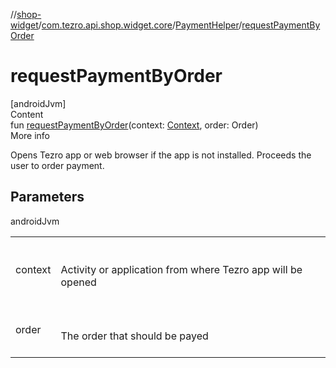 //[shop-widget](../../../index.md)/[com.tezro.api.shop.widget.core](../index.md)/[PaymentHelper](index.md)/[requestPaymentByOrder](request-payment-by-order.md)



# requestPaymentByOrder  
[androidJvm]  
Content  
fun [requestPaymentByOrder](request-payment-by-order.md)(context: [Context](https://developer.android.com/reference/kotlin/android/content/Context.html), order: Order)  
More info  


Opens Tezro app or web browser if the app is not installed. Proceeds the user to order payment.



## Parameters  
  
androidJvm  
  
| | |
|---|---|
| <a name="com.tezro.api.shop.widget.core/PaymentHelper/requestPaymentByOrder/#android.content.Context#com.tezro.api.shop.model.orders.Order/PointingToDeclaration/"></a>context| <a name="com.tezro.api.shop.widget.core/PaymentHelper/requestPaymentByOrder/#android.content.Context#com.tezro.api.shop.model.orders.Order/PointingToDeclaration/"></a><br><br>Activity or application from where Tezro app will be opened<br><br>|
| <a name="com.tezro.api.shop.widget.core/PaymentHelper/requestPaymentByOrder/#android.content.Context#com.tezro.api.shop.model.orders.Order/PointingToDeclaration/"></a>order| <a name="com.tezro.api.shop.widget.core/PaymentHelper/requestPaymentByOrder/#android.content.Context#com.tezro.api.shop.model.orders.Order/PointingToDeclaration/"></a><br><br>The order that should be payed<br><br>|
  
  




